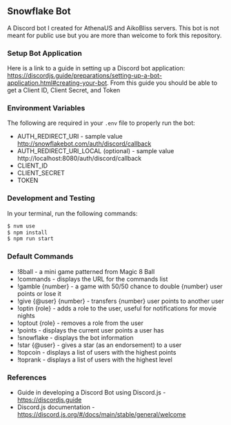 ## Snowflake Bot

A Discord bot I created for AthenaUS and AikoBliss servers. This bot is not meant for public use but you are more than welcome to fork this repository.

### Setup Bot Application

Here is a link to a guide in setting up a Discord bot application: https://discordjs.guide/preparations/setting-up-a-bot-application.html#creating-your-bot. From this guide you should be able to get a Client ID, Client Secret, and Token

### Environment Variables

The following are required in your `.env` file to properly run the bot:

- AUTH_REDIRECT_URI - sample value http://snowflakebot.com/auth/discord/callback
- AUTH_REDIRECT_URI_LOCAL (optional) - sample value http://localhost:8080/auth/discord/callback
- CLIENT_ID
- CLIENT_SECRET
- TOKEN

### Development and Testing

In your terminal, run the following commands:

```sh
$ nvm use
$ npm install
$ npm run start
```

### Default Commands

- !8ball - a mini game patterned from Magic 8 Ball
- !commands - displays the URL for the commands list
- !gamble {number} - a game with 50/50 chance to double {number} user points or lose it
- !give {@user} {number} - transfers {number} user points to another user
- !optin {role} - adds a role to the user, useful for notifications for movie nights
- !optout {role} - removes a role from the user
- !points - displays the current user points a user has
- !snowflake - displays the bot information
- !star {@user} - gives a star (as an endorsement) to a user
- !topcoin - displays a list of users with the highest points
- !toprank - displays a list of users with the highest level

### References

- Guide in developing a Discord Bot using Discord.js - https://discordjs.guide
- Discord.js documentation - https://discord.js.org/#/docs/main/stable/general/welcome
